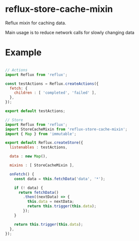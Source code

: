 # reflux-store-cache-mixin

Reflux mixin for caching data.

Main usage is to reduce network calls for slowly changing data

# Example

```javascript

// Actions
import Reflux from 'reflux';

const testActions = Reflux.createActions({
  fetch: {
    children : [ 'completed', 'failed' ],
  },
});

export default testActions;

// Store
import Reflux from 'reflux';
import StoreCacheMixin from 'reflux-store-cache-mixin';
import { Map } from 'immutable';

export default Reflux.createStore({
  listenables : testActions,

  data : new Map(),

  mixins : [ StoreCacheMixin ],

  onFetch() {
    const data = this.fetchData('data', '*');

    if (! data) {
      return fetchData()
        .then((nextData) => {
          this.data = nextData;
          return this.trigger(this.data);
        });
    }

    return this.trigger(this.data);
  },
});


```
